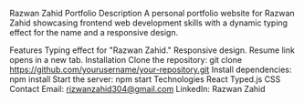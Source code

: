 Razwan Zahid Portfolio
Description
A personal portfolio website for Razwan Zahid showcasing frontend web development skills with a dynamic typing effect for the name and a responsive design.

Features
Typing effect for "Razwan Zahid."
Responsive design.
Resume link opens in a new tab.
Installation
Clone the repository: git clone https://github.com/yourusername/your-repository.git
Install dependencies: npm install
Start the server: npm start
Technologies
React
Typed.js
CSS
Contact
Email: rizwanzahid304@gmail.com
LinkedIn: Razwan Zahid
